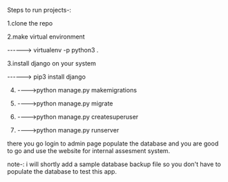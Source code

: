 Steps to run projects-:

1.clone the repo

2.make virtual environment

------> virtualenv -p python3 .

3.install django on your system 

------> pip3 install django


4. ---->python manage.py makemigrations

5. ---->python manage.py migrate

6. ---->python manage.py createsuperuser

7. ---->python manage.py runserver

there you go login to admin page populate the database and you are good to go and use the website for internal assesment system.

note-: i will shortly add a sample database backup file so you don't have to populate the database to test this app.

